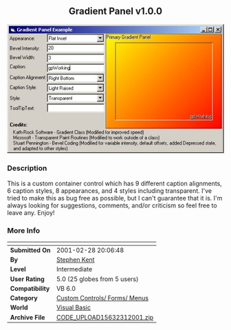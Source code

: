 ﻿<div align="center">

## Gradient Panel v1\.0\.0

<img src="PIC2001317132646.jpg">
</div>

### Description

This is a custom container control which has 9 different caption alignments, 6 caption styles, 8 appearances, and 4 styles including transparent. I've tried to make this as bug free as possible, but I can't guarantee that it is. I'm always looking for suggestions, comments, and/or criticism so feel free to leave any. Enjoy!
 
### More Info
 


<span>             |<span>
---                |---
**Submitted On**   |2001-02-28 20:06:48
**By**             |[Stephen Kent](https://github.com/Planet-Source-Code/PSCIndex/blob/master/ByAuthor/stephen-kent.md)
**Level**          |Intermediate
**User Rating**    |5.0 (25 globes from 5 users)
**Compatibility**  |VB 6\.0
**Category**       |[Custom Controls/ Forms/  Menus](https://github.com/Planet-Source-Code/PSCIndex/blob/master/ByCategory/custom-controls-forms-menus__1-4.md)
**World**          |[Visual Basic](https://github.com/Planet-Source-Code/PSCIndex/blob/master/ByWorld/visual-basic.md)
**Archive File**   |[CODE\_UPLOAD15632312001\.zip](https://github.com/Planet-Source-Code/stephen-kent-gradient-panel-v1-0-0__1-21413/archive/master.zip)








